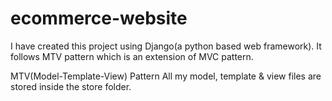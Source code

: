 # ecommerce-website
I have created this project using Django(a python based web framework). It follows MTV pattern which is an extension of MVC pattern.

MTV(Model-Template-View) Pattern
All my model, template & view files are stored inside the store folder.
